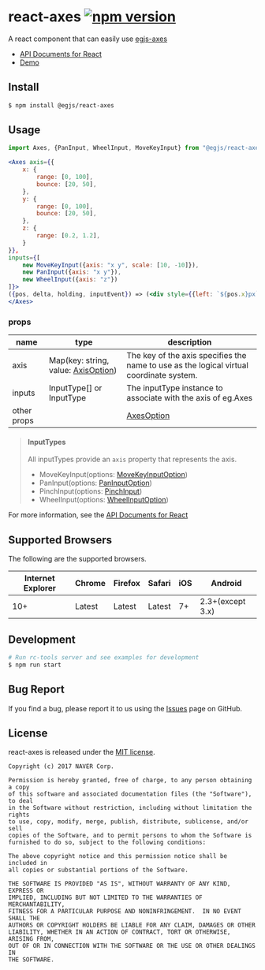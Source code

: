# react-axes [![npm version](https://badge.fury.io/js/%40egjs%2Freact-axes.svg)](https://badge.fury.io/js/%40egjs%2Freact-axes)

A react component that can easily use [egjs-axes](https://github.com/naver/egjs-axes)

- [API Documents for React](https://github.com/naver/egjs-axes/wiki/Axes-API-for-react-(react-axes))
- [Demo](https://naver.github.io/egjs-axes/)


## Install
```bash
$ npm install @egjs/react-axes
```

## Usage

```jsx
import Axes, {PanInput, WheelInput, MoveKeyInput} from "@egjs/react-axes";

<Axes axis={{
    x: {
        range: [0, 100],
        bounce: [20, 50],
    },
    y: {
        range: [0, 100],
        bounce: [20, 50],
    },
    z: {
        range: [0.2, 1.2],
    }
}},
inputs={[
    new MoveKeyInput({axis: "x y", scale: [10, -10]}),
    new PanInput({axis: "x y"}),
    new WheelInput({axis: "z"})
]}>
({pos, delta, holding, inputEvent}) => (<div style={{left: `${pos.x}px`, top: `${pox.y}px`, transform: `scale(${pos.z})`}}></div>)
</Axes>
```

### props
|name|type|description|
|---|---------------|---|
|axis|Map(key: string, value: [AxisOption](https://naver.github.io/egjs-axes/release/latest/doc/global.html#AxisOption))|The key of the axis specifies the name to use as the logical virtual coordinate system.|
|inputs|InputType[] or InputType| The inputType instance to associate with the axis of eg.Axes|
|other props||[AxesOption](https://naver.github.io/egjs-axes/release/latest/doc/global.html#AxesOptionObject)|

> #### InputTypes
> All inputTypes provide an `axis` property that represents the axis.
>
> * MoveKeyInput(options: [MoveKeyInputOption](https://naver.github.io/egjs-axes/release/latest/doc/global.html#MoveKeyInputOption))
> * PanInput(options: [PanInputOption](https://naver.github.io/egjs-axes/release/latest/doc/global.html#PanInputOption))
> * PinchInput(options: [PinchInput](https://naver.github.io/egjs-axes/release/latest/doc/global.html#PinchInputOption))
> * WheelInput(options: [WheelInputOption](https://naver.github.io/egjs-axes/release/latest/doc/global.html#WheelInputOption))

For more information, see the [API Documents for React](https://github.com/naver/egjs-axes/wiki/Axes-API-for-react-(react-axes))


## Supported Browsers
The following are the supported browsers.

|Internet Explorer|Chrome|Firefox|Safari|iOS|Android|
|---|---|---|---|---|---|
|10+|Latest|Latest|Latest|7+|2.3+(except 3.x)|



## Development

```bash
# Run rc-tools server and see examples for development
$ npm run start
```


## Bug Report

If you find a bug, please report it to us using the [Issues](https://github.com/naver/egjs-axes/issues) page on GitHub.


## License
react-axes is released under the [MIT license](https://github.com/naver/egjs-axes/blob/master/LICENSE).


```
Copyright (c) 2017 NAVER Corp.

Permission is hereby granted, free of charge, to any person obtaining a copy
of this software and associated documentation files (the "Software"), to deal
in the Software without restriction, including without limitation the rights
to use, copy, modify, merge, publish, distribute, sublicense, and/or sell
copies of the Software, and to permit persons to whom the Software is
furnished to do so, subject to the following conditions:

The above copyright notice and this permission notice shall be included in
all copies or substantial portions of the Software.

THE SOFTWARE IS PROVIDED "AS IS", WITHOUT WARRANTY OF ANY KIND, EXPRESS OR
IMPLIED, INCLUDING BUT NOT LIMITED TO THE WARRANTIES OF MERCHANTABILITY,
FITNESS FOR A PARTICULAR PURPOSE AND NONINFRINGEMENT.  IN NO EVENT SHALL THE
AUTHORS OR COPYRIGHT HOLDERS BE LIABLE FOR ANY CLAIM, DAMAGES OR OTHER
LIABILITY, WHETHER IN AN ACTION OF CONTRACT, TORT OR OTHERWISE, ARISING FROM,
OUT OF OR IN CONNECTION WITH THE SOFTWARE OR THE USE OR OTHER DEALINGS IN
THE SOFTWARE.
```
